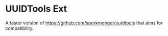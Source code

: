UUIDTools Ext
================================

A faster version of https://github.com/sporkmonger/uuidtools that aims for compatibility.
